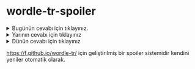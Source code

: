 # wordle-tr-spoiler

<details>
  <summary>Bugünün cevabı için tıklayınız.</summary>
  <br>
    <b> akıcı </b>
</details>

<details>
  <summary>Yarının cevabı için tıklayınız</summary>
  <br>
   <b> ileri </b>
</details>

<details>
  <summary>Dünün cevabı için tıklayınız </summary>
  <br>
  <b> hısım </b>
</details>

https://f.github.io/wordle-tr/ için geliştirilmiş bir spoiler sistemidir kendini yeniler otomatik olarak.

